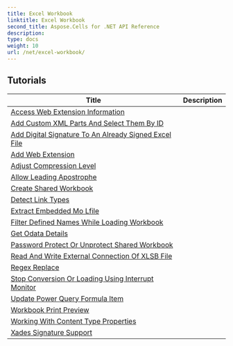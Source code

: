 ```yaml
---
title: Excel Workbook
linktitle: Excel Workbook
second_title: Aspose.Cells for .NET API Reference
description: 
type: docs
weight: 10
url: /net/excel-workbook/
---
```


## Tutorials 
| Title | Description |
| --- | --- |
| [Access Web Extension Information](./access-web-extension-information/) |  |  
| [Add Custom XML Parts And Select Them By ID](./add-custom-xml-parts-and-select-them-by-id/) |  |  
| [Add Digital Signature To An Already Signed Excel File](./add-digital-signature-to-an-already-signed-excel-file/) |  |  
| [Add Web Extension](./add-web-extension/) |  |  
| [Adjust Compression Level](./adjust-compression-level/) |  |  
| [Allow Leading Apostrophe](./allow-leading-apostrophe/) |  |  
| [Create Shared Workbook](./create-shared-workbook/) |  |  
| [Detect Link Types](./detect-link-types/) |  |  
| [Extract Embedded Mo Lfile](./extract-embedded-mo-lfile/) |  |  
| [Filter Defined Names While Loading Workbook](./filter-defined-names-while-loading-workbook/) |  |  
| [Get Odata Details](./get-odata-details/) |  |  
| [Password Protect Or Unprotect Shared Workbook](./password-protect-or-unprotect-shared-workbook/) |  |  
| [Read And Write External Connection Of XLSB File](./read-and-write-external-connection-of-xlsb-file/) |  |  
| [Regex Replace](./regex-replace/) |  |  
| [Stop Conversion Or Loading Using Interrupt Monitor](./stop-conversion-or-loading-using-interrupt-monitor/) |  |  
| [Update Power Query Formula Item](./update-power-query-formula-item/) |  |  
| [Workbook Print Preview](./workbook-print-preview/) |  |  
| [Working With Content Type Properties](./working-with-content-type-properties/) |  |  
| [Xades Signature Support](./xades-signature-support/) |  |  
